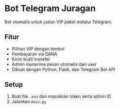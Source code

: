 # Bot Telegram Juragan

Bot otomatis untuk jualan VIP paket melalui Telegram.

## Fitur
- Pilihan VIP dengan tombol
- Pembayaran via DANA
- Kirim bukti transfer
- Admin menerima pesan otomatis dari user
- Dibuat dengan Python, Flask, dan Telegram Bot API

## Setup
1. Buat file `.env` dan masukkan token serta admin ID
2. Jalankan `main.py`
